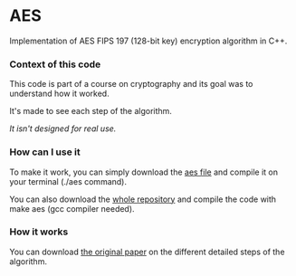 # AES
Implementation of AES FIPS 197 (128-bit key) encryption algorithm in C++.


### Context of this code
This code is part of a course on cryptography and its goal was to understand how it worked.

It's made to see each step of the algorithm.

_It isn't designed for real use._


### How can I use it
To make it work, you can simply download the [aes file](../master/aes) and compile it on your terminal (./aes command).

You can also download the [whole repository](https://github.com/hugoseri/AES) and compile the code with make aes (gcc compiler needed).


### How it works
You can download [the original paper](../master/TD1_nist.fips.197.pdf) on the different detailed steps of the algorithm.



